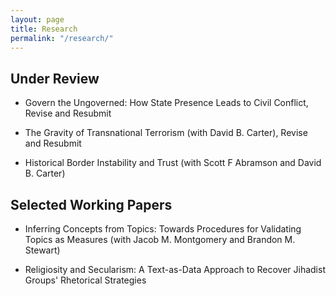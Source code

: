 ```yaml
---
layout: page
title: Research
permalink: "/research/"
---
```


<!-- +## Invited to Revise and Resubmit or Under Review+ -->
## Under Review
* Govern the Ungoverned: How State Presence Leads to Civil Conflict, Revise and Resubmit

* The Gravity of Transnational Terrorism (with David B. Carter), Revise and Resubmit

* Historical Border Instability and Trust (with Scott F Abramson and David B. Carter)

## Selected Working Papers
* Inferring Concepts from Topics: Towards Procedures for Validating Topics as Measures (with Jacob M. Montgomery and Brandon M. Stewart)

* Religiosity and Secularism: A Text-as-Data Approach to Recover Jihadist Groups' Rhetorical Strategies
